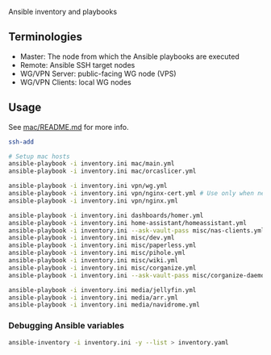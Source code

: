 Ansible inventory and playbooks

## Terminologies

- Master: The node from which the Ansible playbooks are executed
- Remote: Ansible SSH target nodes
- WG/VPN Server: public-facing WG node (VPS)
- WG/VPN Clients: local WG nodes

## Usage

See [mac/README.md](mac/README.md) for more info.

```bash
ssh-add

# Setup mac hosts
ansible-playbook -i inventory.ini mac/main.yml
ansible-playbook -i inventory.ini mac/orcaslicer.yml

ansible-playbook -i inventory.ini vpn/wg.yml
ansible-playbook -i inventory.ini vpn/nginx-cert.yml # Use only when necessary. See API rate limit: https://letsencrypt.org/docs/duplicate-certificate-limit/
ansible-playbook -i inventory.ini vpn/nginx.yml

ansible-playbook -i inventory.ini dashboards/homer.yml
ansible-playbook -i inventory.ini home-assistant/homeassistant.yml
ansible-playbook -i inventory.ini --ask-vault-pass misc/nas-clients.yml
ansible-playbook -i inventory.ini misc/dev.yml
ansible-playbook -i inventory.ini misc/paperless.yml
ansible-playbook -i inventory.ini misc/pihole.yml
ansible-playbook -i inventory.ini misc/wiki.yml
ansible-playbook -i inventory.ini misc/corganize.yml
ansible-playbook -i inventory.ini --ask-vault-pass misc/corganize-daemon.yml

ansible-playbook -i inventory.ini media/jellyfin.yml
ansible-playbook -i inventory.ini media/arr.yml
ansible-playbook -i inventory.ini media/navidrome.yml
```

### Debugging Ansible variables

```bash
ansible-inventory -i inventory.ini -y --list > inventory.yaml
```
